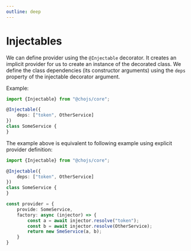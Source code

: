 ```yaml
---
outline: deep
---
```


# Injectables

We can define provider using the `@Injectable` decorator. It creates an implicit provider for us to create an instance
of the decorated class. We define the class dependencies (its constructor arguments) using the `deps` property of the
injectable decorator argument.

Example:

```ts
import {Injectable} from "@chojs/core";

@Injectable({
    deps: ["token", OtherService]
})
class SomeService {
}


```

The example above is equivalent to following example using explicit provider definition:

```ts
import {Injectable} from "@chojs/core";

@Injectable({
    deps: ["token", OtherService]
})
class SomeService {
}

const provider = {
    provide: SomeService,
    factory: async (injector) => {
        const a = await injector.resolve("token");
        const b = await injector.resolve(OtherService);
        return new SmeService(a, b);
    }
}

```